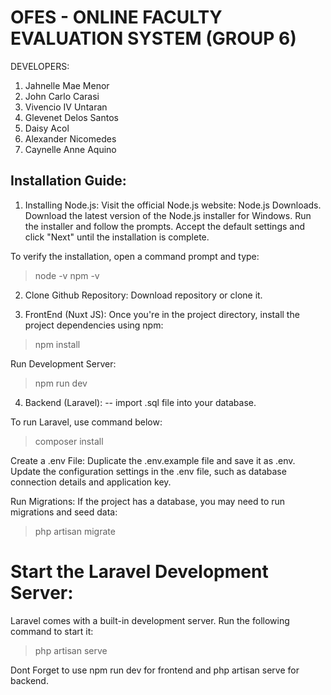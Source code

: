 # OFES - ONLINE FACULTY EVALUATION SYSTEM (GROUP 6)

DEVELOPERS: 
1. Jahnelle Mae Menor
2. John Carlo Carasi
3. Vivencio IV Untaran
4. Glevenet Delos Santos
5. Daisy Acol
6. Alexander Nicomedes
7. Caynelle Anne Aquino

Installation Guide:
--
1. Installing Node.js:
  Visit the official Node.js website: Node.js Downloads.
  Download the latest version of the Node.js installer for Windows.
  Run the installer and follow the prompts.
  Accept the default settings and click "Next" until the installation is complete.

To verify the installation, open a command prompt and type:
> node -v
> npm -v

2. Clone Github Repository:
   Download repository or clone it.

3. FrontEnd (Nuxt JS):
Once you're in the project directory, install the project dependencies using npm:
  > npm install

Run Development Server:
  > npm run dev

4. Backend (Laravel):
  -- import .sql file into your database.

To run Laravel, use command below:
  > composer install

Create a .env File:
Duplicate the .env.example file and save it as .env. Update the configuration settings in the .env file, such as database connection details and application key.

Run Migrations:
If the project has a database, you may need to run migrations and seed data:
  > php artisan migrate

# Start the Laravel Development Server:
Laravel comes with a built-in development server. Run the following command to start it:
  > php artisan serve

Dont Forget to use npm run dev for frontend and php artisan serve for backend.
